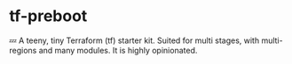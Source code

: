 # tf-preboot
:zzz: A teeny, tiny Terraform (tf) starter kit. Suited for multi stages, with multi-regions and many modules. It is highly opinionated.
